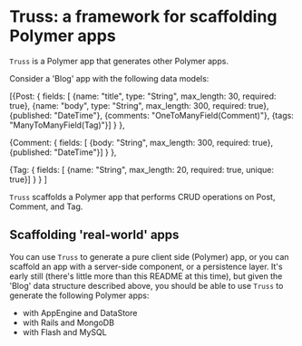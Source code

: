 # Truss: a framework for scaffolding Polymer apps

`Truss` is a Polymer app that generates other Polymer apps.

Consider a 'Blog' app with the following data models:

[{Post: {
    fields: [
      {name: "title", type: "String", max_length: 30, required: true},
      {name: "body", type: "String", max_length: 300, required: true},
      {published: "DateTime"},
      {comments: "OneToManyField(Comment)"},
      {tags: "ManyToManyField(Tag)"}]
    }
  },

  {Comment: {
    fields: [
      {body: "String", max_length: 300, required: true},
      {published: "DateTime"}]
    }
  },

  {Tag: {
    fields: [
      {name: "String", max_length: 20, required: true, unique: true}]
    }
  }
]

`Truss` scaffolds a Polymer app that performs CRUD operations on Post, Comment,
and Tag.

## Scaffolding 'real-world' apps

You can use `Truss` to generate a pure client side (Polymer) app, or you can
scaffold an app with a server-side component, or a persistence layer.
It's early still (there's little more than this README at this time), but
given the 'Blog' data structure described above, you should be able to
use `Truss` to generate the following Polymer apps:

- with AppEngine and DataStore
- with Rails and MongoDB
- with Flash and MySQL

